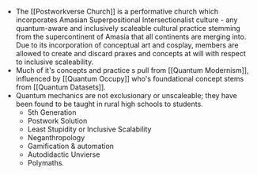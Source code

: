 - The [[Postworkverse Church]] is a performative church which incorporates Amasian Superpositional Intersectionalist culture - any quantum-aware and inclusively scaleable cultural practice  stemming from the supercontinent of Amasia that all continents are merging into. Due to its incorporation of conceptual art and cosplay, members are allowed to create and discard praxes and concepts at will with respect to inclusive scaleability.
- Much of it's concepts and practice s pull from [[Quantum Modernism]], influenced by [[Quantum Occupy]] who's foundational concept stems from [[Quantum Datasets]].
- Quantum mechanics are not exclusionary or unscaleable; they have been found to be taught in rural high schools to students.
	- 5th Generation
	- Postwork Solution
	- Least Stupidity or Inclusive Scalability
	- Neganthropology
	- Gamification & automation
	- Autodidactic Unvierse
	- Polymaths.